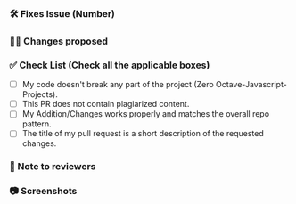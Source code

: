 <!-- Remove the sections which are not applicable -->

### 🛠️ Fixes Issue (Number)

<!-- Example: Closes #31 -->

### 👨‍💻 Changes proposed

<!-- List all the proposed changes in your PR -->

### ✅ Check List (Check all the applicable boxes) <!-- Follow the below conventions to check the box -->

- [ ] My code doesn't break any part of the project (Zero Octave-Javascript-Projects).
- [ ] This PR does not contain plagiarized content.
- [ ] My Addition/Changes works properly and matches the overall repo pattern.
- [ ] The title of my pull request is a short description of the requested changes.

### 📄 Note to reviewers

<!-- Add notes to reviewers if applicable -->

### 📷 Screenshots

<!-- Add screenshots -->
